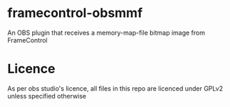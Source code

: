 # framecontrol-obsmmf
An OBS plugin that receives a memory-map-file bitmap image from FrameControl

# Licence
As per obs studio's licence, all files in this repo are licenced under GPLv2 unless specified otherwise
